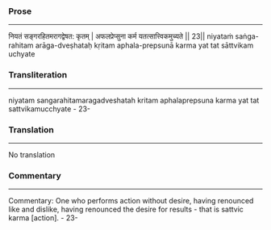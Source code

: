 ### Prose 
 --- 
नियतं सङ्गरहितमरागद्वेषत: कृतम् |
अफलप्रेप्सुना कर्म यतत्सात्त्विकमुच्यते || 23||
niyataṁ saṅga-rahitam arāga-dveṣhataḥ kṛitam
aphala-prepsunā karma yat tat sāttvikam uchyate

### Transliteration 
 --- 
niyatam sangarahitamaragadveshatah kritam aphalaprepsuna karma yat tat sattvikamucchyate - 23-

### Translation 
 --- 
No translation

### Commentary 
 --- 
Commentary: One who performs action without desire, having renounced like and dislike, having renounced the desire for results - that is sattvic karma [action]. - 23-